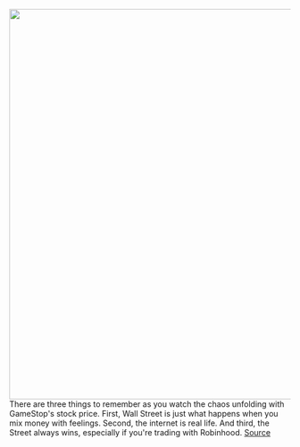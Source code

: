 <img src='https://cdn.vox-cdn.com/thumbor/tHiMiORP7487H4xji67y19mbDDw=/0x0:1100x796/1200x675/filters:focal(462x310:638x486)/cdn.vox-cdn.com/uploads/chorus_image/image/68727485/GameStop_Store_Front_0.1419980119.0.jpg' width='700px' /><br/>
There are three things to remember as you watch the chaos unfolding with GameStop's stock price. First, Wall Street is just what happens when you mix money with feelings. Second, the internet is real life. And third, the Street always wins, especially if you're trading with Robinhood.
<a href='https://www.theverge.com/22251427/reddit-gamestop-stock-short-wallstreetbets-robinhood-wall-street'> Source <a/>